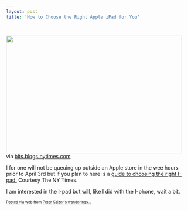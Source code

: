 ```yaml
---
layout: post
title: 'How to Choose the Right Apple iPad for You'

---
```


<div class='posterous_autopost'><div class="posterous_bookmarklet_entry"> <img src="http://posterous.com/getfile/files.posterous.com/pdkaizer/ksysnjnbuwCJdlvHduirgjwkgwFzICvFyDysdIAwwrfzulDmwkjabFBJryge/media_httpgraphics8ny_fEtwp.jpg.scaled500.jpg" width="480" height="320"/>     <div class="posterous_quote_citation">via <a href="http://bits.blogs.nytimes.com/2010/03/11/how-to-choose-the-right-apple-ipad-for-you/">bits.blogs.nytimes.com</a></div> <p>I for one will not be queuing up outside an Apple store in the wee hours prior to April 3rd but if you plan to here is a <a href="http://bits.blogs.nytimes.com/2010/03/11/how-to-choose-the-right-apple-ipad-for-you/">guide to choosing the right I-pad.</a>  Courtesy The NY Times.   </p><p>I am interested in the I-pad but will, like I did with the I-phone, wait a bit.</p></div>      <p style="font-size: 10px;">  <a href="http://posterous.com">Posted via web</a>   from <a href="http://random.peterkaizer.com/how-to-choose-the-right-apple-ipad-for-you">Peter Kaizer's wanderings...</a>  </p>  </div>
